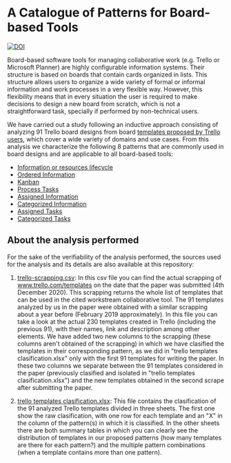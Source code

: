 # A Catalogue of Patterns for Board-based Tools
[![DOI](https://zenodo.org/badge/DOI/10.5281/zenodo.4609894.svg)](https://doi.org/10.5281/zenodo.4609894)


Board-based software tools for managing collaborative work (e.g. Trello or Microsoft Planner) are highly configurable information systems. Their structure is based on boards that contain cards organized in lists. This structure allows users to organize a wide variety of formal or informal information and work processes in a very flexible way. However, this flexibility means that in every situation the user is required to make decisions to design a new board from scratch, which is not a straightforward task, specially if performed by non-technical users. 

We have carried out a study following an inductive approach consisting of analyzing 91 Trello board designs from board [templates proposed by Trello users](https://trello.com/templates), which cover a wide variety of domains and use cases. From this analysis we characterize the following 8 patterns that are commonly used in board designs and are applicable to all board-based tools:

- [Information or resources lifecycle](/styles-detailed-description/information-lifecycle.md)
- [Ordered Information](/styles-detailed-description/ordered-information.md)
- [Kanban](/styles-detailed-description/kanban.md)
- [Process Tasks](/styles-detailed-description/process-tasks.md)
- [Assigned Information](/styles-detailed-description/assigned-information.md)
- [Categorized Information](/styles-detailed-description/categorized-information.md)
- [Assigned Tasks](/styles-detailed-description/assigned-tasks.md)
- [Categorized Tasks](/styles-detailed-description/categorized-tasks.md)

## About the analysis performed

For the sake of the verifiability of the analysis performed, the sources used for the analysis and its details are also available at this repository:

1. [trello-scrapping.csv](/trello-scrapping.csv): In this csv file you can find the actual scrapping of www.trello.com/templates on the date that the paper was submitted (4th December 2020). This scrapping returns the whole list of templates that can be used in the cited workstream collaborative tool. The 91 templates analyzed by us in the paper were obtained with a similar scrapping about a year before (February 2019 approximately). In this file you can take a look at the actual 230 templates created in Trello (including the previous 91), with their names, link and description among other elements. We have added two new columns to the scrapping (these columns aren't obtained of the scrapping) in which we have clasified the templates in their corresponding pattern, as we did in "trello templates clasification.xlsx" only with the first 91 templates for writing the paper. In these two columns we separate between the 91 templates considered in the paper (previously clasified and isolated in "trello templates clasification.xlsx") and the new templates obtained in the second scrape after submitting the paper.

2. [trello templates clasification.xlsx](/trello_templates_classification.xlsx): This file contains the clasification of the 91 analyzed Trello templates divided in three sheets. The first one show the raw clasification, with one row for each template and an "X" in the column of the pattern(s) in which it is classified. In the other sheets there are both summary tables in which you can clearly see the distribution of templates in our proposed patterns (how many templates are there for each pattern?) and the multiple pattern combinations (when a template contains more than one pattern). 
